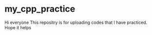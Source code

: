# my_cpp_practice

Hi everyone
This repositry is for uploading codes that I have practiced.
Hope it helps
